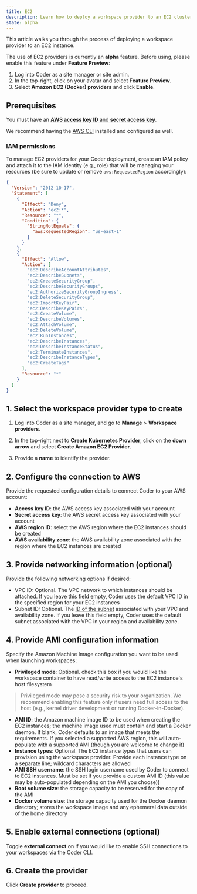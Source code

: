 ```yaml
---
title: EC2
description: Learn how to deploy a workspace provider to an EC2 cluster.
state: alpha
---
```


This article walks you through the process of deploying a workspace provider to
an EC2 instance.

The use of EC2 providers is currently an **alpha** feature. Before using, please
enable this feature under **Feature Preview**:

1. Log into Coder as a site manager or site admin.
1. In the top-right, click on your avatar and select **Feature Preview**.
1. Select **Amazon EC2 (Docker) providers** and click **Enable**.

## Prerequisites

You must have an
[**AWS access key ID** and **secret access key**](https://docs.aws.amazon.com/general/latest/gr/aws-sec-cred-types.html#access-keys-and-secret-access-keys).

We recommend having the [AWS CLI](https://aws.amazon.com/cli/) installed and
configured as well.

### IAM permissions

To manage EC2 providers for your Coder deployment, create an IAM policy and
attach it to the IAM identity (e.g., role) that will be managing your resources
(be sure to update or remove `aws:RequestedRegion` accordingly):

```json
{
  "Version": "2012-10-17",
  "Statement": [
    {
      "Effect": "Deny",
      "Action": "ec2:*",
      "Resource": "*",
      "Condition": {
        "StringNotEquals": {
          "aws:RequestedRegion": "us-east-1"
        }
      }
    },
    {
      "Effect": "Allow",
      "Action": [
        "ec2:DescribeAccountAttributes",
        "ec2:DescribeSubnets",
        "ec2:CreateSecurityGroup",
        "ec2:DescribeSecurityGroups",
        "ec2:AuthorizeSecurityGroupIngress",
        "ec2:DeleteSecurityGroup",
        "ec2:ImportKeyPair",
        "ec2:DescribeKeyPairs",
        "ec2:CreateVolume",
        "ec2:DescribeVolumes",
        "ec2:AttachVolume",
        "ec2:DeleteVolume",
        "ec2:RunInstances",
        "ec2:DescribeInstances",
        "ec2:DescribeInstanceStatus",
        "ec2:TerminateInstances",
        "ec2:DescribeInstanceTypes",
        "ec2:CreateTags"
      ],
      "Resource": "*"
    }
  ]
}
```

## 1. Select the workspace provider type to create

1. Log into Coder as a site manager, and go to **Manage** > **Workspace
   providers**.

1. In the top-right next to **Create Kubernetes Provider**, click on the **down
   arrow** and select **Create Amazon EC2 Provider**.

1. Provide a **name** to identify the provider.

## 2. Configure the connection to AWS

Provide the requested configuration details to connect Coder to your AWS
account:

- **Access key ID**: the AWS access key associated with your account
- **Secret access key**: the AWS secret access key associated with your account
- **AWS region ID**: select the AWS region where the EC2 instances should be
  created
- **AWS availability zone**: the AWS availability zone associated with the
  region where the EC2 instances are created

## 3. Provide networking information (optional)

Provide the following networking options if desired:

- VPC ID: Optional. The VPC network to which instances should be attached. If
  you leave this field empty, Coder uses the default VPC ID in the specified
  region for your EC2 instances
- Subnet ID: Optional. The
  [ID of the subnet](https://docs.aws.amazon.com/managedservices/latest/userguide/find-subnet.html)
  associated with your VPC and availability zone. If you leave this field empty,
  Coder uses the default subnet associated with the VPC in your region and
  availability zone.

## 4. Provide AMI configuration information

Specify the Amazon Machine Image configuration you want to be used when
launching workspaces:

- **Privileged mode**: Optional. check this box if you would like the workspace
  container to have read/write access to the EC2 instance's host filesystem

> Privileged mode may pose a security risk to your organization. We recommend
> enabling this feature only if users need full access to the host (e.g., kernel
> driver development or running Docker-in-Docker).

- **AMI ID**: the Amazon machine image ID to be used when creating the EC2
  instances; the machine image used must contain and start a Docker daemon. If
  blank, Coder defaults to an image that meets the requirements. If you selected
  a supported AWS region, this will auto-populate with a supported AMI (though
  you are welcome to change it)
- **Instance types**: Optional. The EC2 instance types that users can provision
  using the workspace provider. Provide each instance type on a separate line;
  wildcard characters are allowed
- **AMI SSH username**: the SSH login username used by Coder to connect to EC2
  instances. Must be set if you provide a custom AMI ID (this value may be
  auto-populated depending on the AMI you choose))
- **Root volume size**: the storage capacity to be reserved for the copy of the
  AMI
- **Docker volume size**: the storage capacity used for the Docker daemon
  directory; stores the workspace image and any ephemeral data outside of the
  home directory

## 5. Enable external connections (optional)

Toggle **external connect** on if you would like to enable SSH connections to
your workspaces via the Coder CLI.

## 6. Create the provider

Click **Create provider** to proceed.

